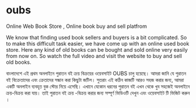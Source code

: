 # oubs
Online Web Book Store , Online book buy and sell platfrom 


We know that finding used book sellers and buyers is a bit complicated. So to make this difficult task easier, we have come up with an online used book store.
Here any kind of old books can be bought and sold online very easily from now on. So watch the full video and visit the website to buy and sell old books.

বাংলাদেশে এই প্রথম অনলাইনে পুরাতন বই ক্রয় বিক্রয়ের ওয়েবসাইট OUBS চালু হয়েছে। 
আমরা জানি যে পুরাতন বই বিক্রেতাদের এবং ক্রেতাদের সন্ধান করা কিছুটা জটিল। সুতরাং এই কঠিন কাজটি আরও সহজ করার জন্য, আমরা একটি অনলাইন ব্যবহৃত বুক স্টোর নিয়ে এসেছি। 
এখানে যেকোন ধরনের পুরাতন বই এখন থেকে খুব সহজেই অনলাইনে ক্রয়-বিক্রয় করা যায়। তাই পুরাতন বই ক্রয় -বিক্রয় করার জন্য সম্পূর্ণ ভিডিওটি দেখুন এবং ওয়েবসাইট টি ভিজিট করুন ।



